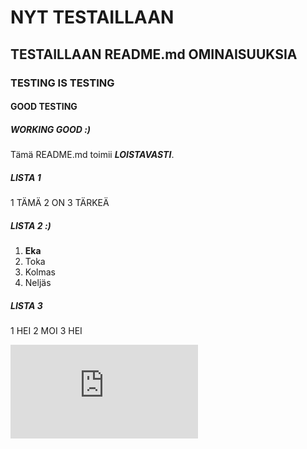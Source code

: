 

# NYT TESTAILLAAN

## TESTAILLAAN README.md OMINAISUUKSIA

### TESTING IS TESTING

#### GOOD TESTING

##### WORKING GOOD :)

Tämä README.md toimii __*LOISTAVASTI*__.
##### LISTA 1
1 TÄMÄ
2 ON 
3 TÄRKEÄ

##### LISTA 2 :)
1. **Eka**
2. Toka 
3. Kolmas 
4. Neljäs

##### LISTA 3
1 HEI 
2 MOI 
3 HEI

![The San Juan Mountains are beautiful!](https://www.tripadvisor.co.uk/ShowUserReviews-g295424-d10687494-r428807491-IMG_Worlds_of_Adventure-Dubai_Emirate_of_Dubai.html "San Juan Mountains")
